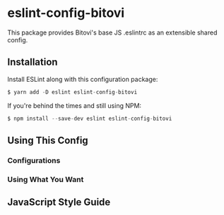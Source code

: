 # eslint-config-bitovi
This package provides Bitovi's base JS .eslintrc as an extensible shared config.

## Installation

Install ESLint along with this configuration package:

```javascript
$ yarn add -D eslint eslint-config-bitovi
```

If you're behind the times and still using NPM:

```javascript
$ npm install --save-dev eslint eslint-config-bitovi
```

## Using This Config

### Configurations

### Using What You Want

## JavaScript Style Guide

